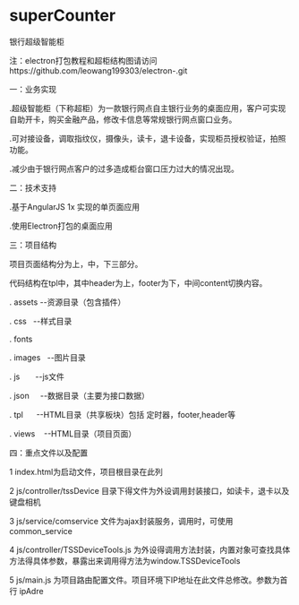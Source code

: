 # superCounter
银行超级智能柜

注：electron打包教程和超柜结构图请访问https://github.com/leowang199303/electron-.git

一：业务实现

.超级智能柜（下称超柜）为一款银行网点自主银行业务的桌面应用，客户可实现自助开卡，购买金融产品，修改卡信息等常规银行网点窗口业务。

.可对接设备，调取指纹仪，摄像头，读卡，退卡设备，实现柜员授权验证，拍照功能。

.减少由于银行网点客户的过多造成柜台窗口压力过大的情况出现。




二：技术支持

.基于AngularJS 1x 实现的单页面应用

.使用Electron打包的桌面应用




三：项目结构

项目页面结构分为上，中，下三部分。

代码结构在tpl中，其中header为上，footer为下，中间content切换内容。


. assets   --资源目录（包含插件）

. css      --样式目录

. fonts

. images   --图片目录

. js       --js文件

. json     --数据目录（主要为接口数据）

. tpl      --HTML目录（共享板块）包括 定时器，footer,header等

. views    --HTML目录（项目页面）



四：重点文件以及配置

1 index.html为启动文件，项目根目录在此列

2 js/controller/tssDevice 目录下得文件为外设调用封装接口，如读卡，退卡以及键盘相机

3 js/service/comservice 文件为ajax封装服务，调用时，可使用common_service

4 js/controller/TSSDeviceTools.js 为外设得调用方法封装，内置对象可查找具体方法得具体参数，暴露出来调用得方法为window.TSSDeviceTools

5  js/main.js 为项目路由配置文件。项目环境下IP地址在此文件总修改。参数为首行 ipAdre



